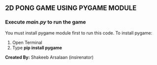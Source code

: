 ## 2D PONG GAME USING PYGAME MODULE
### Execute *main.py* to run the game
You must install pygame module first to run this code.
To install pygame:
1. Open Terminal
2. Type **pip install pygame**

**Created By:**
Shakeeb Arsalaan (insirenator)